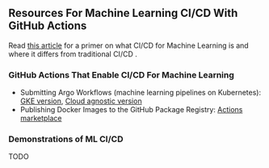 ## Resources For Machine Learning CI/CD With GitHub Actions

Read [this article](https://blog.paperspace.com/ci-cd-for-machine-learning-ai/) for a primer on what CI/CD for Machine Learning is and where it differs from traditional CI/CD .

### GitHub Actions That Enable CI/CD For Machine Learning

- Submitting Argo Workflows (machine learning pipelines on Kubernetes): [GKE version](https://github.com/marketplace/actions/submit-argo-workflows-to-gke), [Cloud agnostic version](https://github.com/marketplace/actions/submit-argo-workflows-from-github)
- Publishing Docker Images to the GitHub Package Registry: [Actions marketplace](https://github.com/marketplace/actions/publish-docker-images-to-gpr)


### Demonstrations of ML CI/CD

TODO
